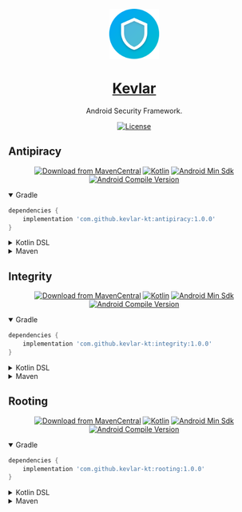 <p align="center">
  <a href="https://github.com/kevlar-kt/kevlar" target="_blank"><img width="100" src="https://github.com/kevlar-kt/kevlar/raw/master/art/kevlar-kt/web/icon-512.png"></a>
</p>

<h1 align="center"><a href="https://kevlar-kt.github.io/kevlar">Kevlar</a></h1>
<p align="center">Android Security Framework.</p>

<p align="center">
  <a href="https://github.com/cioccarellia/ksprefs/blob/master/LICENSE.md"><img src="https://img.shields.io/badge/license-Apache%202.0-blue.svg" alt="License"></a>
</p>


## Antipiracy
<p align="center">
  <a href="https://search.maven.org/artifact/com.github.kevlar-kt/antipiracy"><img src="https://img.shields.io/maven-central/v/com.github.kevlar-kt/antipiracy.svg?label=Maven%20Central" alt="Download from MavenCentral"></a>
  <a href="https://kotlinlang.org/docs/releases.html"><img src="https://img.shields.io/badge/kotlin-1.6.10-orange.svg" alt="Kotlin"></a>
  <a href="https://source.android.com/setup/start/build-numbers"><img src="https://img.shields.io/badge/min-19-00e676.svg" alt="Android Min Sdk"></a>
  <a href="https://source.android.com/setup/start/build-numbers"><img src="https://img.shields.io/badge/compile-30-00e676.svg" alt="Android Compile Version"></a>
</p>


<details open><summary>Gradle</summary>

```gradle
dependencies {
    implementation 'com.github.kevlar-kt:antipiracy:1.0.0'
}
```
</details>

<details><summary>Kotlin DSL</summary>

```gradle
dependencies {
    implementation("com.github.kevlar-kt:antipiracy:1.0.0")
}
```
</details>

<details><summary>Maven</summary>

```xml
<dependency>
    <groupId>com.github.kevlar-kt</groupId>
    <artifactId>antipiracy</artifactId>
    <version>1.0.0</version>
    <type>pom</type>
</dependency>
```
</details>




## Integrity
<p align="center">
  <a href="https://search.maven.org/artifact/com.github.kevlar-kt/integrity"><img src="https://img.shields.io/maven-central/v/com.github.kevlar-kt/integrity.svg?label=Maven%20Central" alt="Download from MavenCentral"></a>
  <a href="https://kotlinlang.org/docs/releases.html"><img src="https://img.shields.io/badge/kotlin-1.6.10-orange.svg" alt="Kotlin"></a>
  <a href="https://source.android.com/setup/start/build-numbers"><img src="https://img.shields.io/badge/min-19-00e676.svg" alt="Android Min Sdk"></a>
  <a href="https://source.android.com/setup/start/build-numbers"><img src="https://img.shields.io/badge/compile-30-00e676.svg" alt="Android Compile Version"></a>
</p>


<details open><summary>Gradle</summary>

```gradle
dependencies {
    implementation 'com.github.kevlar-kt:integrity:1.0.0'
}
```
</details>

<details><summary>Kotlin DSL</summary>

```gradle
dependencies {
    implementation("com.github.kevlar-kt:integrity:1.0.0")
}
```
</details>

<details><summary>Maven</summary>

```xml
<dependency>
    <groupId>com.github.kevlar-kt</groupId>
    <artifactId>integrity</artifactId>
    <version>1.0.0</version>
    <type>pom</type>
</dependency>
```
</details>





## Rooting
<p align="center">
  <a href="https://search.maven.org/artifact/com.github.kevlar-kt/rooting"><img src="https://img.shields.io/maven-central/v/com.github.kevlar-kt/rooting.svg?label=Maven%20Central" alt="Download from MavenCentral"></a>
  <a href="https://kotlinlang.org/docs/releases.html"><img src="https://img.shields.io/badge/kotlin-1.6.10-orange.svg" alt="Kotlin"></a>
  <a href="https://source.android.com/setup/start/build-numbers"><img src="https://img.shields.io/badge/min-19-00e676.svg" alt="Android Min Sdk"></a>
  <a href="https://source.android.com/setup/start/build-numbers"><img src="https://img.shields.io/badge/compile-30-00e676.svg" alt="Android Compile Version"></a>
</p>


<details open><summary>Gradle</summary>

```gradle
dependencies {
    implementation 'com.github.kevlar-kt:rooting:1.0.0'
}
```
</details>

<details><summary>Kotlin DSL</summary>

```gradle
dependencies {
    implementation("com.github.kevlar-kt:rooting:1.0.0")
}
```
</details>

<details><summary>Maven</summary>

```xml
<dependency>
    <groupId>com.github.kevlar-kt</groupId>
    <artifactId>rooting</artifactId>
    <version>1.0.0</version>
    <type>pom</type>
</dependency>
```
</details>


